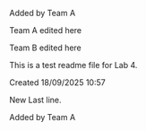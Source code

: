 Added by Team A

Team A edited here

Team B edited here

This is a test readme file for Lab 4.

Created 18/09/2025 10:57



New Last line.

Added by Team A

